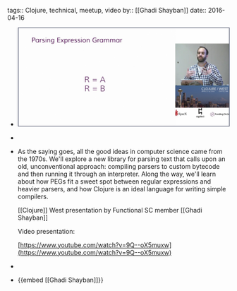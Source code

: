 tags:: Clojure, technical, meetup, video
by:: [[Ghadi Shayban]] 
date:: 2016-04-16

- ![Parsing Text with a Virtual Machine](../assets/ParsingTextwithaVirtualMachine.jpg)
-
- As the saying goes, all the good ideas in computer science came from the 1970s. We'll explore a new library for parsing text that calls upon an old, unconventional approach: compiling parsers to custom bytecode and then running it through an interpreter. Along the way, we'll learn about how PEGs fit a sweet spot between regular expressions and heavier parsers, and how Clojure is an ideal language for writing simple compilers.
  
  [[Clojure]] West presentation by Functional SC member [[Ghadi Shayban]]
  
  Video presentation:
  
  [https://www.youtube.com/watch?v=9Q--oX5muxw](https://www.youtube.com/watch?v=9Q--oX5muxw)
-
- {{embed [[Ghadi Shayban]]}}